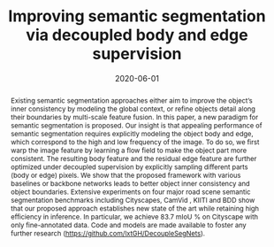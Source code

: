 ---
# Documentation: https://wowchemy.com/docs/managing-content/

title: "Improving semantic segmentation via decoupled body and edge supervision"
authors: [Xiangtai Li, Xia Li, Li Zhang, Guangliang Cheng, Jianping Shi, Zhouchen Lin, Shaohua Tan, Yunhai Tong]
date: 2020-06-01
doi: ""

# Schedule page publish date (NOT publication's date).
publishDate: 2020-06-01

# Publication type.
# Legend: 0 = Uncategorized; 1 = Conference paper; 2 = Journal article;
# 3 = Preprint / Working Paper; 4 = Report; 5 = Book; 6 = Book section;
# 7 = Thesis; 8 = Patent
publication_types: ["1"]

# Publication name and optional abbreviated publication name.
publication: "*Computer Vision–ECCV 2020: 16th European Conference, Glasgow, UK, August 23–28, 2020, Proceedings, Part XVII 16*"
publication_short: "*ECCV, 2020*"

abstract: "Existing semantic segmentation approaches either aim to improve the object’s inner consistency by modeling the global context, or refine objects detail along their boundaries by multi-scale feature fusion. In this paper, a new paradigm for semantic segmentation is proposed. Our insight is that appealing performance of semantic segmentation requires explicitly modeling the object body and edge, which correspond to the high and low frequency of the image. To do so, we first warp the image feature by learning a flow field to make the object part more consistent. The resulting body feature and the residual edge feature are further optimized under decoupled supervision by explicitly sampling different parts (body or edge) pixels. We show that the proposed framework with various baselines or backbone networks leads to better object inner consistency and object boundaries. Extensive experiments on four major road scene semantic segmentation benchmarks including Cityscapes, CamVid , KIITI and BDD show that our proposed approach establishes new state of the art while retaining high efficiency in inference. In particular, we achieve 83.7 mIoU % on Cityscape with only fine-annotated data. Code and models are made available to foster any further research (https://github.com/lxtGH/DecoupleSegNets)."

# Summary. An optional shortened abstract.
summary: ""

tags: []
categories: []
featured: true

# Custom links (optional).
#   Uncomment and edit lines below to show custom links.
links:
- name: PDF
  url: https://arxiv.org/pdf/2007.10035.pdf
  icon_pack: fas
  icon: file-pdf
- name: Code
  url: https://github.com/lxtGH/DecoupleSegNets
  icon_pack: fab
  icon: github

url_pdf: 
url_code: 
url_dataset:
url_poster:
url_project:
url_slides:
url_source: 
url_video:

# Featured image
# To use, add an image named `featured.jpg/png` to your page's folder. 
# Focal points: Smart, Center, TopLeft, Top, TopRight, Left, Right, BottomLeft, Bottom, BottomRight.
image:
  caption: ""
  focal_point: ""
  preview_only: false

# Associated Projects (optional).
#   Associate this publication with one or more of your projects.
#   Simply enter your project's folder or file name without extension.
#   E.g. `internal-project` references `content/project/internal-project/index.md`.
#   Otherwise, set `projects: []`.
projects: []

# Slides (optional).
#   Associate this publication with Markdown slides.
#   Simply enter your slide deck's filename without extension.
#   E.g. `slides: "example"` references `content/slides/example/index.md`.
#   Otherwise, set `slides: ""`.
slides: ""
---